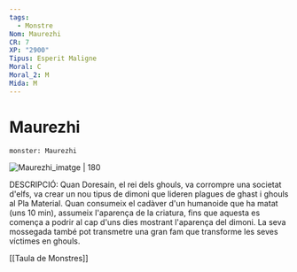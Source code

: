 ```yaml
---
tags:
  - Monstre
Nom: Maurezhi
CR: 7
XP: "2900"
Tipus: Esperit Maligne
Moral: C
Moral_2: M
Mida: M
---
```

# Maurezhi

```statblock
monster: Maurezhi
```

![Maurezhi_imatge | 180](https://www.aidedd.org/dnd/images/maurezhi.jpg)

DESCRIPCIÓ: 
Quan Doresain, el rei dels ghouls, va corrompre una societat d'elfs, va crear un nou tipus de dimoni que lideren plagues de ghast i ghouls al Pla Material. Quan consumeix el cadàver d'un humanoide que ha matat (uns 10 min), assumeix l'aparença de la criatura, fins que aquesta es comença a podrir al cap d'uns dies mostrant l'aparença del dimoni. La seva mossegada també pot transmetre una gran fam que transforme les seves víctimes en ghouls.

[[Taula de Monstres]]